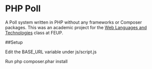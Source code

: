 PHP Poll
===========

A Poll system written in PHP without any frameworks or Composer packages. This was an academic project for the [Web Languages and Technologies](https://sigarra.up.pt/feup/en/UCURR_GERAL.FICHA_UC_VIEW?pv_ocorrencia_id=350467) class at FEUP.

##Setup

Edit the BASE_URL variable under js/script.js

Run php composer.phar install